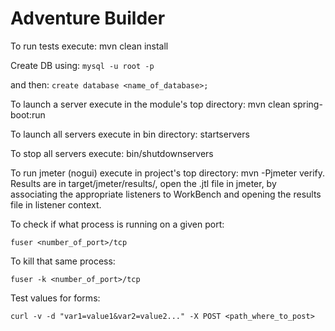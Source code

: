# Adventure Builder

To run tests execute: mvn clean install

Create DB using:
`mysql -u root -p`

and then:
`create database <name_of_database>;`


To launch a server execute in the module's top directory: mvn clean spring-boot:run

To launch all servers execute in bin directory: startservers

To stop all servers execute: bin/shutdownservers

To run jmeter (nogui) execute in project's top directory: mvn -Pjmeter verify. Results are in target/jmeter/results/, open the .jtl file in jmeter, by associating the appropriate listeners to WorkBench and opening the results file in listener context.

To check if what process is running on a given port:

`fuser <number_of_port>/tcp`

To kill that same process:

`fuser -k <number_of_port>/tcp`

Test values for forms:

`curl -v -d "var1=value1&var2=value2..." -X POST <path_where_to_post>`
